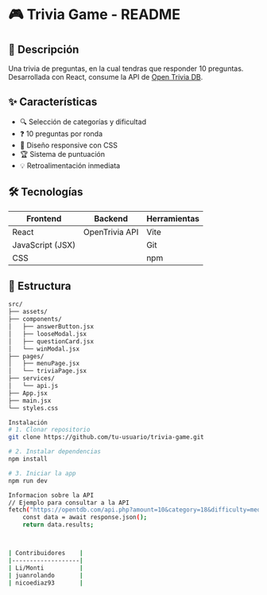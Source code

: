 # 🎮 Trivia Game - README

## 📝 Descripción
Una trivia de preguntas, en la cual tendras que responder 10 preguntas. Desarrollada con React, consume la API de [Open Trivia DB](https://opentdb.com/api_config.php).

## ✨ Características
- 🔍 Selección de categorías y dificultad
- ❓ 10 preguntas por ronda
- 🎨 Diseño responsive con CSS
- 🏆 Sistema de puntuación
- 💡 Retroalimentación inmediata

## 🛠️ Tecnologías
| Frontend          | Backend          | Herramientas      |
|-------------------|------------------|-------------------|
| React             | OpenTrivia API   | Vite              |
| JavaScript (JSX)  |                  | Git               |
| CSS               |                  | npm               |

## 📂 Estructura
```bash
src/
├── assets/
├── components/
│   ├── answerButton.jsx
│   ├── looseModal.jsx
│   ├── questionCard.jsx
│   └── winModal.jsx
├── pages/
│   ├── menuPage.jsx
│   └── triviaPage.jsx
├── services/
│   └── api.js
├── App.jsx
├── main.jsx
└── styles.css

Instalación
# 1. Clonar repositorio
git clone https://github.com/tu-usuario/trivia-game.git

# 2. Instalar dependencias
npm install

# 3. Iniciar la app
npm run dev

Informacion sobre la API
// Ejemplo para consultar a la API
fetch("https://opentdb.com/api.php?amount=10&category=18&difficulty=medium")
    const data = await response.json();
    return data.results;



| Contribuidores    |
|-------------------|
| Li/Monti          |
| juanrolando       |
| nicoediaz93       |


